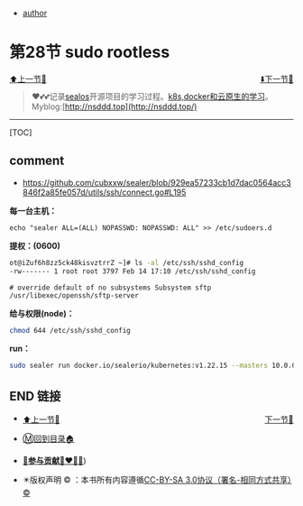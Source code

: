 + [author](http://nsddd.top)

# 第28节 sudo rootless

<div><a href = '27.md' style='float:left'>⬆️上一节🔗  </a><a href = '29.md' style='float: right'>  ⬇️下一节🔗</a></div>
<br>

> ❤️💕💕记录[sealos](https://github.com/3293172751/sealos)开源项目的学习过程。[k8s,docker和云原生的学习](https://github.com/3293172751/sealos)。Myblog:[http://nsddd.top](http://nsddd.top/)

---
[TOC]

## comment

+ https://github.com/cubxxw/sealer/blob/929ea57233cb1d7dac0564acc3846f2a85fe057d/utils/ssh/connect.go#L195



**每一台主机：**

```
echo "sealer ALL=(ALL) NOPASSWD: NOPASSWD: ALL" >> /etc/sudoers.d
```



**提权：(0600)**

```bash
ot@iZuf6h8zz5ck48kisvztrrZ ~]# ls -al /etc/ssh/sshd_config
-rw------- 1 root root 3797 Feb 14 17:10 /etc/ssh/sshd_config
```

`# override default of no subsystems
Subsystem sftp  /usr/libexec/openssh/sftp-server`



**给与权限(node)：**

```bash
chmod 644 /etc/ssh/sshd_config
```



**run：**

```bash
sudo sealer run docker.io/sealerio/kubernetes:v1.22.15 --masters 10.0.0.245 --nodes 10.0.0.246 --nodes 10.0.0.247 --user sealer  --passwd  1234
```





## END 链接
<ul><li><div><a href = '27.md' style='float:left'>⬆️上一节🔗  </a><a href = '29.md' style='float: right'>  ️下一节🔗</a></div></li></ul>

+ [Ⓜ️回到目录🏠](../README.md)

+ [**🫵参与贡献💞❤️‍🔥💖**](https://nsddd.top/archives/contributors))

+ ✴️版权声明 &copy; ：本书所有内容遵循[CC-BY-SA 3.0协议（署名-相同方式共享）&copy;](http://zh.wikipedia.org/wiki/Wikipedia:CC-by-sa-3.0协议文本) 

